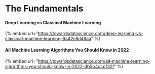 # The Fundamentals

#### Deep Learning vs Classical Machine Learning <a href="#0cc7" id="0cc7"></a>

{% embed url="https://towardsdatascience.com/deep-learning-vs-classical-machine-learning-9a42c6d48aa" %}

#### All Machine Learning Algorithms You Should Know in 2022 <a href="#c537" id="c537"></a>

{% embed url="https://towardsdatascience.com/all-machine-learning-algorithms-you-should-know-in-2022-db5b4ccdf32f" %}
